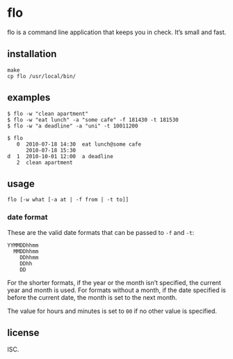 # flo

flo is a command line application that keeps you in check. It’s small and fast.

## installation

    make
    cp flo /usr/local/bin/

## examples

    $ flo -w "clean apartment"
    $ flo -w "eat lunch" -a "some cafe" -f 181430 -t 181530
    $ flo -w "a deadline" -a "uni" -t 10011200

    $ flo
       0  2010-07-18 14:30  eat lunch@some cafe
          2010-07-18 15:30
    d  1  2010-10-01 12:00  a deadline
       2  clean apartment

## usage

    flo [-w what [-a at | -f from | -t to]]

### date format

These are the valid date formats that can be passed to `-f` and `-t`:

    YYMMDDhhmm
      MMDDhhmm
        DDhhmm
        DDhh
        DD

For the shorter formats, if the year or the month isn’t specified, the current
year and month is used. For formats without a month, if the date specified is
before the current date, the month is set to the next month.

The value for hours and minutes is set to `00` if no other value is specified.

## license

ISC.
